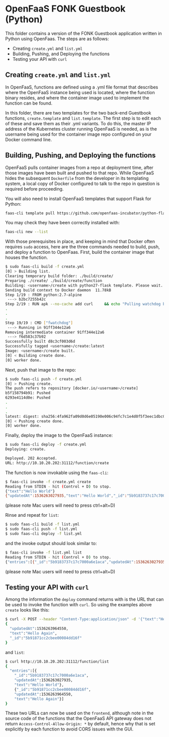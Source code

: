 # OpenFaaS FONK Guestbook (Python)

This folder contains a version of the FONK Guestbook application written in Python using OpenFaas.  The steps are as follows:

* Creating `create.yml` and `list.yml`
* Building, Pushing, and Deploying the functions
* Testing your API with `curl`

## Creating `create.yml` and `list.yml`
In OpenFaaS, functions are defined using a .yml file format that describes where the OpenFaaS instance being used is located, where the function binary resides, and where the container image used to implement the function can be found.

In this folder, there are two templates for the two back-end Guestbook functions, `create.template` and `list.template`.  The first step is to edit each of these and save them as their .yml variants.  To do this, the master IP address of the Kubernetes cluster running OpenFaaS is needed, as is the username being used for the container image repo configured on your Docker command line.

## Building, Pushing, and Deploying the functions
OpenFaaS pulls container images from a repo at deployment time, after those images have been built and pushed to that repo.  While OpenFaaS hides the subsequent `Dockerfile` from the developer in its templating system, a local copy of Docker configured to talk to the repo in question is required before proceeding.

You will also need to install OpenFaaS templates that support Flask for Python:

```bash
faas-cli template pull https://github.com/openfaas-incubator/python-flask-template
```

You may check they have been correctly installed with:

```bash
faas-cli new --list
```

With those prerequisites in place, and keeping in mind that Docker often requires `sudo` access, here are the three commands needed to build, push, and deploy a function to OpenFaas.  First, build the container image that houses the function.

```bash
$ sudo faas-cli build -f create.yml
[0] > Building list.
Clearing temporary build folder: ./build/create/
Preparing ./create/ ./build/create/function
Building: <username>/create with python27-flask template. Please wait..
Sending build context to Docker daemon  11.78kB
Step 1/19 : FROM python:2.7-alpine
 ---> b2bc7255b42c
Step 2/19 : RUN apk --no-cache add curl     && echo "Pulling watchdog binary from Github."     && curl -sSLf https://github.com/openfaas-incubator/of-watchdog/releases/download/0.4.0/of-watchdog > /usr/bin/fwatchdog     && chmod +x /usr/bin/fwatchdog     && apk del curl --no-cache
.
.
.
Step 19/19 : CMD ["fwatchdog"]
 ---> Running in 91ff344e12a6
Removing intermediate container 91ff344e12a6
 ---> f6d583c37b92
Successfully built d8c3cf003d6d
Successfully tagged <username>/create:latest
Image: <username>/create built.
[0] < Building create done.
[0] worker done.
```

Next, push that image to the repo:
```bash
$ sudo faas-cli push -f create.yml
[0] > Pushing create.
The push refers to repository [docker.io/<username>/create]
b5f158794b91: Pushed
6293e4114d0e: Pushed
.
.
.
latest: digest: sha256:4fa962fa09d0d6e05190e006c94fc7c1e4d0f5f3eec1dbc0c7dfce2a13005396 size: 3038
[0] < Pushing create done.
[0] worker done.
```

Finally, deploy the image to the OpenFaaS instance:
```bash
$ sudo faas-cli deploy -f create.yml
Deploying: create.

Deployed. 202 Accepted.
URL: http://10.10.20.202:31112/function/create
```

The function is now invokable using the `faas-cli`:

```bash
$ faas-cli invoke -f create.yml create
Reading from STDIN - hit (Control + D) to stop.
{"text":"Hello World"}                          
{"updatedAt":1536263027935,"text":"Hello World","_id":"5b9183737c17c7000a6e1aca"}
```

(please note Mac users will need to press ctrl+alt+D)

Rinse and repeat for `list`:

```bash
$ sudo faas-cli build -f list.yml
$ sudo faas-cli push -f list.yml
$ sudo faas-cli deploy -f list.yml
```

and the invoke output should look similar to:
```bash
$ faas-cli invoke -f list.yml list
Reading from STDIN - hit (Control + D) to stop.
{"entries":[{"_id":"5b9183737c17c7000a6e1aca","updatedAt":1536263027935,"text":"Hello World"}]}
```

(please note Mac users will need to press ctrl+alt+D)

## Testing your API with `curl`
Among the information the `deploy` command returns with is the URL that can be used to invoke the function with `curl`.  So using the examples above `create` looks like this:

```bash
$ curl -X POST --header "Content-Type:application/json" -d '{"text":"Hello Again"}'  http://10.10.20.202:31112/function/create
{
  "updatedAt":1536263964550,
  "text":"Hello Again",
  "_id":"5b91871cc2cbee00084dd16f"
}
```

and `list`:

```bash
$ curl http://10.10.20.202:31112/function/list
{
  "entries":[{
    "_id":"5b9183737c17c7000a6e1aca",
    "updatedAt":1536263027935,
    "text":"Hello World"},
    {"_id":"5b91871cc2cbee00084dd16f",
    "updatedAt":1536263964550,
    "text":"Hello Again"}]
}
```

These two URLs can now be used on the `frontend`, although note in the source code of the functions that the OpenFaaS API gateway does not return `Access-Control-Allow-Origin: *` by default, hence why that is set explicitly by each function to avoid CORS issues with the GUI.
